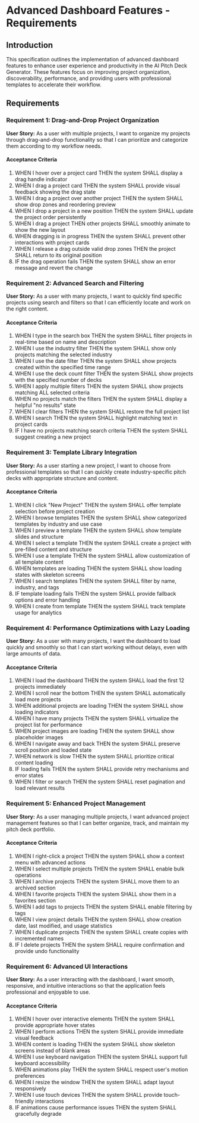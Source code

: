 # Advanced Dashboard Features - Requirements

## Introduction

This specification outlines the implementation of advanced dashboard features to enhance user experience and productivity in the AI Pitch Deck Generator. These features focus on improving project organization, discoverability, performance, and providing users with professional templates to accelerate their workflow.

## Requirements

### Requirement 1: Drag-and-Drop Project Organization

**User Story:** As a user with multiple projects, I want to organize my projects through drag-and-drop functionality so that I can prioritize and categorize them according to my workflow needs.

#### Acceptance Criteria

1. WHEN I hover over a project card THEN the system SHALL display a drag handle indicator
2. WHEN I drag a project card THEN the system SHALL provide visual feedback showing the drag state
3. WHEN I drag a project over another project THEN the system SHALL show drop zones and reordering preview
4. WHEN I drop a project in a new position THEN the system SHALL update the project order persistently
5. WHEN I drag a project THEN other projects SHALL smoothly animate to show the new layout
6. WHEN dragging is in progress THEN the system SHALL prevent other interactions with project cards
7. WHEN I release a drag outside valid drop zones THEN the project SHALL return to its original position
8. IF the drag operation fails THEN the system SHALL show an error message and revert the change

### Requirement 2: Advanced Search and Filtering

**User Story:** As a user with many projects, I want to quickly find specific projects using search and filters so that I can efficiently locate and work on the right content.

#### Acceptance Criteria

1. WHEN I type in the search box THEN the system SHALL filter projects in real-time based on name and description
2. WHEN I use the industry filter THEN the system SHALL show only projects matching the selected industry
3. WHEN I use the date filter THEN the system SHALL show projects created within the specified time range
4. WHEN I use the deck count filter THEN the system SHALL show projects with the specified number of decks
5. WHEN I apply multiple filters THEN the system SHALL show projects matching ALL selected criteria
6. WHEN no projects match the filters THEN the system SHALL display a helpful "no results" state
7. WHEN I clear filters THEN the system SHALL restore the full project list
8. WHEN I search THEN the system SHALL highlight matching text in project cards
9. IF I have no projects matching search criteria THEN the system SHALL suggest creating a new project

### Requirement 3: Template Library Integration

**User Story:** As a user starting a new project, I want to choose from professional templates so that I can quickly create industry-specific pitch decks with appropriate structure and content.

#### Acceptance Criteria

1. WHEN I click "New Project" THEN the system SHALL offer template selection before project creation
2. WHEN I browse templates THEN the system SHALL show categorized templates by industry and use case
3. WHEN I preview a template THEN the system SHALL show template slides and structure
4. WHEN I select a template THEN the system SHALL create a project with pre-filled content and structure
5. WHEN I use a template THEN the system SHALL allow customization of all template content
6. WHEN templates are loading THEN the system SHALL show loading states with skeleton screens
7. WHEN I search templates THEN the system SHALL filter by name, industry, and tags
8. IF template loading fails THEN the system SHALL provide fallback options and error handling
9. WHEN I create from template THEN the system SHALL track template usage for analytics

### Requirement 4: Performance Optimizations with Lazy Loading

**User Story:** As a user with many projects, I want the dashboard to load quickly and smoothly so that I can start working without delays, even with large amounts of data.

#### Acceptance Criteria

1. WHEN I load the dashboard THEN the system SHALL load the first 12 projects immediately
2. WHEN I scroll near the bottom THEN the system SHALL automatically load more projects
3. WHEN additional projects are loading THEN the system SHALL show loading indicators
4. WHEN I have many projects THEN the system SHALL virtualize the project list for performance
5. WHEN project images are loading THEN the system SHALL show placeholder images
6. WHEN I navigate away and back THEN the system SHALL preserve scroll position and loaded state
7. WHEN network is slow THEN the system SHALL prioritize critical content loading
8. IF loading fails THEN the system SHALL provide retry mechanisms and error states
9. WHEN I filter or search THEN the system SHALL reset pagination and load relevant results

### Requirement 5: Enhanced Project Management

**User Story:** As a user managing multiple projects, I want advanced project management features so that I can better organize, track, and maintain my pitch deck portfolio.

#### Acceptance Criteria

1. WHEN I right-click a project THEN the system SHALL show a context menu with advanced actions
2. WHEN I select multiple projects THEN the system SHALL enable bulk operations
3. WHEN I archive projects THEN the system SHALL move them to an archived section
4. WHEN I favorite projects THEN the system SHALL show them in a favorites section
5. WHEN I add tags to projects THEN the system SHALL enable filtering by tags
6. WHEN I view project details THEN the system SHALL show creation date, last modified, and usage statistics
7. WHEN I duplicate projects THEN the system SHALL create copies with incremented names
8. IF I delete projects THEN the system SHALL require confirmation and provide undo functionality

### Requirement 6: Advanced UI Interactions

**User Story:** As a user interacting with the dashboard, I want smooth, responsive, and intuitive interactions so that the application feels professional and enjoyable to use.

#### Acceptance Criteria

1. WHEN I hover over interactive elements THEN the system SHALL provide appropriate hover states
2. WHEN I perform actions THEN the system SHALL provide immediate visual feedback
3. WHEN content is loading THEN the system SHALL show skeleton screens instead of blank areas
4. WHEN I use keyboard navigation THEN the system SHALL support full keyboard accessibility
5. WHEN animations play THEN the system SHALL respect user's motion preferences
6. WHEN I resize the window THEN the system SHALL adapt layout responsively
7. WHEN I use touch devices THEN the system SHALL provide touch-friendly interactions
8. IF animations cause performance issues THEN the system SHALL gracefully degrade
